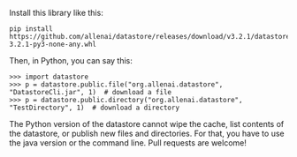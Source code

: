 Install this library like this:
```
pip install https://github.com/allenai/datastore/releases/download/v3.2.1/datastore-3.2.1-py3-none-any.whl
```

Then, in Python, you can say this:
```
>>> import datastore
>>> p = datastore.public.file("org.allenai.datastore", "DatastoreCli.jar", 1)  # download a file
>>> p = datastore.public.directory("org.allenai.datastore", "TestDirectory", 1)  # download a directory
```

The Python version of the datastore cannot wipe the cache, list contents of the datastore, or
publish new files and directories. For that, you have to use the java version or the command line.
Pull requests are welcome!

